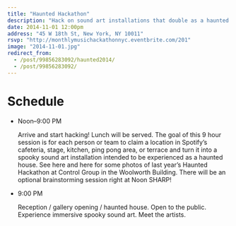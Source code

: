 ```yaml
---
title: "Haunted Hackathon"
description: "Hack on sound art installations that double as a haunted house. Public reception / gallery opening / haunted house at 9pm."
date: 2014-11-01 12:00pm
address: "45 W 18th St, New York, NY 10011"
rsvp: "http://monthlymusichackathonnyc.eventbrite.com/201"
image: "2014-11-01.jpg"
redirect_from:
  - /post/99856283092/haunted2014/
  - /post/99856283092/
---
```


# Schedule

- Noon–9:00 PM

  Arrive and start hacking! Lunch will be served. The goal of this 9 hour session is for each person or team to claim a location in Spotify’s cafeteria, stage, kitchen, ping pong area, or terrace and turn it into a spooky sound art installation intended to be experienced as a haunted house. See here and here for some photos of last year’s Haunted Hackathon at Control Group in the Woolworth Building. There will be an optional brainstorming session right at Noon SHARP!

- 9:00 PM

  Reception / gallery opening / haunted house. Open to the public. Experience immersive spooky sound art. Meet the artists.